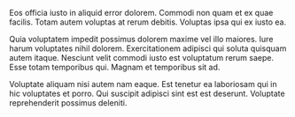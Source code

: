 Eos officia iusto in aliquid error dolorem. Commodi non quam et ex quae facilis. Totam autem voluptas at rerum debitis. Voluptas ipsa qui ex iusto ea.
 Quia voluptatem impedit possimus dolorem maxime vel illo maiores. Iure harum voluptates nihil dolorem. Exercitationem adipisci qui soluta quisquam autem itaque. Nesciunt velit commodi iusto est voluptatum rerum saepe. Esse totam temporibus qui. Magnam et temporibus sit ad.
 Voluptate aliquam nisi autem nam eaque. Est tenetur ea laboriosam qui in hic voluptates et porro. Qui suscipit adipisci sint est est deserunt. Voluptate reprehenderit possimus deleniti.
